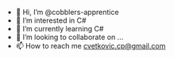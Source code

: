 - 👋 Hi, I’m @cobblers-apprentice
- 👀 I’m interested in C#
- 🌱 I’m currently learning C#
- 💞️ I’m looking to collaborate on ...
- 📫 How to reach me cvetkovic.cp@gmail.com

<!---
cobblers-apprentice/cobblers-apprentice is a ✨ special ✨ repository because its `README.md` (this file) appears on your GitHub profile.
You can click the Preview link to take a look at your changes.
--->
